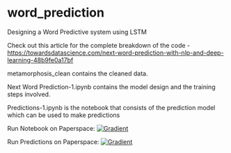 # word_prediction
Designing a Word Predictive system using LSTM

Check out this article for the complete breakdown of the code - 
https://towardsdatascience.com/next-word-prediction-with-nlp-and-deep-learning-48b9fe0a17bf

metamorphosis_clean contains the cleaned data.

Next Word Prediction-1.ipynb contains the model design and the training steps involved.

Predictions-1.ipynb is the notebook that consists of the prediction model which can be used to make predictions

Run Notebook on Paperspace: [![Gradient](https://assets.paperspace.io/img/gradient-badge.svg)](https://console.paperspace.com/github.com/Bharath-K3/Next-Word-Prediction-with-NLP-and-Deep-Learning/blob/master/Next%20Word%20Prediction-1.ipynb)

Run Predictions on Paperspace: 
[![Gradient](https://assets.paperspace.io/img/gradient-badge.svg)](https://console.paperspace.com/github.com/Bharath-K3/Next-Word-Prediction-with-NLP-and-Deep-Learning/blob/master/Predictions-1.ipynb)
